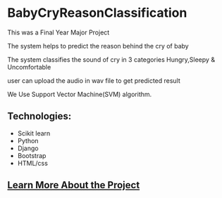 # BabyCryReasonClassification

This was a Final Year Major Project



The system helps to predict the reason behind the cry of baby

The system classifies the sound of cry in 3 categories Hungry,Sleepy & Uncomfortable

user can upload the audio in wav file to get predicted result

We Use Support Vector Machine(SVM) algorithm.
## Technologies:
- Scikit learn
- Python
- Django
- Bootstrap
- HTML/css



## [Learn More About the Project](http://bishalshrestha07.com.np/post_baby.html)
